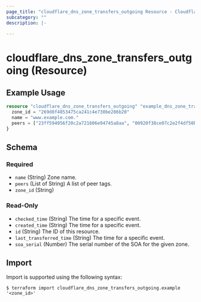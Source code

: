 ```yaml
---
page_title: "cloudflare_dns_zone_transfers_outgoing Resource - Cloudflare"
subcategory: ""
description: |-
  
---
```


# cloudflare_dns_zone_transfers_outgoing (Resource)



## Example Usage

```terraform
resource "cloudflare_dns_zone_transfers_outgoing" "example_dns_zone_transfers_outgoing" {
  zone_id = "269d8f4853475ca241c4e730be286b20"
  name = "www.example.com."
  peers = ["23ff594956f20c2a721606e94745a8aa", "00920f38ce07c2e2f4df50b1f61d4194"]
}
```

<!-- schema generated by tfplugindocs -->
## Schema

### Required

- `name` (String) Zone name.
- `peers` (List of String) A list of peer tags.
- `zone_id` (String)

### Read-Only

- `checked_time` (String) The time for a specific event.
- `created_time` (String) The time for a specific event.
- `id` (String) The ID of this resource.
- `last_transferred_time` (String) The time for a specific event.
- `soa_serial` (Number) The serial number of the SOA for the given zone.

## Import

Import is supported using the following syntax:

```shell
$ terraform import cloudflare_dns_zone_transfers_outgoing.example '<zone_id>'
```
